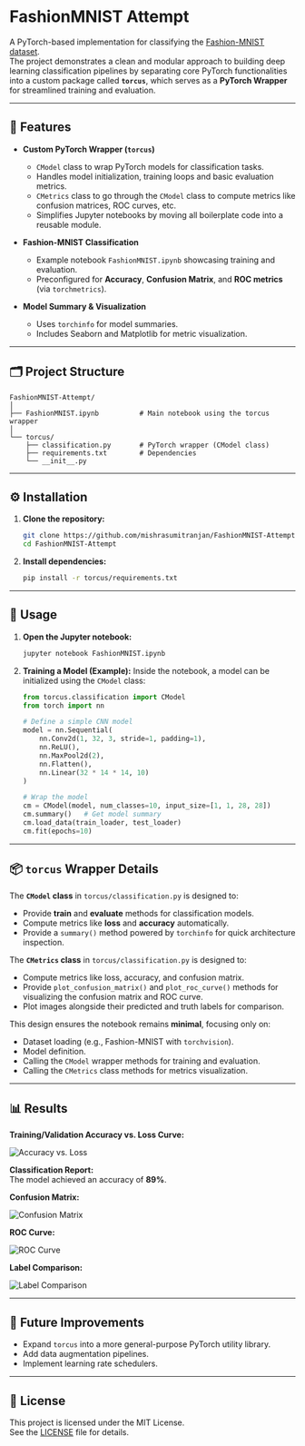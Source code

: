# FashionMNIST Attempt

A PyTorch-based implementation for classifying the [Fashion-MNIST dataset](https://github.com/zalandoresearch/fashion-mnist).  
The project demonstrates a clean and modular approach to building deep learning classification pipelines by 
separating core PyTorch functionalities into a custom package called **`torcus`**, which serves as a **PyTorch 
Wrapper** for streamlined training and evaluation.

---

## 🚀 Features

- **Custom PyTorch Wrapper (`torcus`)**  
  - `CModel` class to wrap PyTorch models for classification tasks.  
  - Handles model initialization, training loops and basic evaluation metrics.
  - `CMetrics` class to go through the `CModel` class to compute metrics like confusion matrices, ROC curves, etc.  
  - Simplifies Jupyter notebooks by moving all boilerplate code into a reusable module.
  
- **Fashion-MNIST Classification**  
  - Example notebook `FashionMNIST.ipynb` showcasing training and evaluation.  
  - Preconfigured for **Accuracy**, **Confusion Matrix**, and **ROC metrics** (via `torchmetrics`).

- **Model Summary & Visualization**  
  - Uses `torchinfo` for model summaries.  
  - Includes Seaborn and Matplotlib for metric visualization.

---

## 🗂 Project Structure

```
FashionMNIST-Attempt/
│
├── FashionMNIST.ipynb          # Main notebook using the torcus wrapper
│
└── torcus/
    ├── classification.py       # PyTorch wrapper (CModel class)
    ├── requirements.txt        # Dependencies
    └── __init__.py
```

---

## ⚙️ Installation

1. **Clone the repository:**
   ```bash
   git clone https://github.com/mishrasumitranjan/FashionMNIST-Attempt.git
   cd FashionMNIST-Attempt
   ```

2. **Install dependencies:**
   ```bash
   pip install -r torcus/requirements.txt
   ```

---

## 🧩 Usage

1. **Open the Jupyter notebook:**
   ```bash
   jupyter notebook FashionMNIST.ipynb
   ```

2. **Training a Model (Example):**
   Inside the notebook, a model can be initialized using the `CModel` class:
   ```python
   from torcus.classification import CModel
   from torch import nn
   
   # Define a simple CNN model
   model = nn.Sequential(
       nn.Conv2d(1, 32, 3, stride=1, padding=1),
       nn.ReLU(),
       nn.MaxPool2d(2),
       nn.Flatten(),
       nn.Linear(32 * 14 * 14, 10)
   )

   # Wrap the model
   cm = CModel(model, num_classes=10, input_size=[1, 1, 28, 28])
   cm.summary()   # Get model summary
   cm.load_data(train_loader, test_loader)
   cm.fit(epochs=10)
   ```

---

## 📦 `torcus` Wrapper Details

The **`CModel` class** in `torcus/classification.py` is designed to:
- Provide **train** and **evaluate** methods for classification models.
- Compute metrics like **loss** and **accuracy** automatically.
- Provide a `summary()` method powered by `torchinfo` for quick architecture inspection.

The **`CMetrics` class** in `torcus/classification.py` is designed to:
- Compute metrics like loss, accuracy, and confusion matrix.
- Provide `plot_confusion_matrix()` and `plot_roc_curve()` methods for visualizing the confusion matrix and ROC curve.
- Plot images alongside their predicted and truth labels for comparison.

This design ensures the notebook remains **minimal**, focusing only on:
- Dataset loading (e.g., Fashion-MNIST with `torchvision`).
- Model definition.
- Calling the `CModel` wrapper methods for training and evaluation.
- Calling the `CMetrics` class methods for metrics visualization.

---

## 📊 Results

**Training/Validation Accuracy vs. Loss Curve:**

![Accuracy vs. Loss](.github/assets/Accuracy%20vs.%20Loss.png)

**Classification Report:**  
The model achieved an accuracy of **89%**.

**Confusion Matrix:**

![Confusion Matrix](.github/assets/Confusion%20Matrix.png)

**ROC Curve:**

![ROC Curve](.github/assets/ROC%20Curve.png)

**Label Comparison:**

![Label Comparison](.github/assets/Label%20Comparison.png)

---

## 🔮 Future Improvements

- Expand `torcus` into a more general-purpose PyTorch utility library.
- Add data augmentation pipelines.
- Implement learning rate schedulers.

---

## 📜 License

This project is licensed under the MIT License.  
See the [LICENSE](LICENSE) file for details.